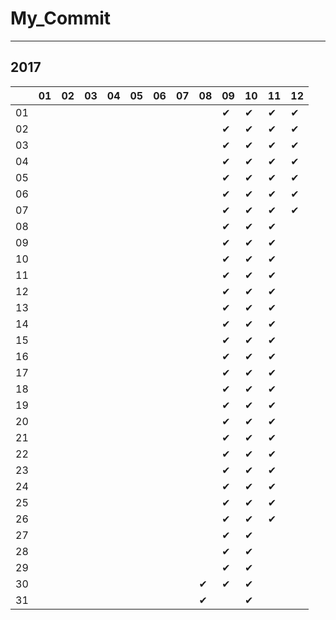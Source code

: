 # My_Commit

---

## 2017

|  |01|02|03|04|05|06|07|08|09|10|11|12|
|----|----|----|----|----|----|----|----|----|----|----|----|----|
|01|  |  |  |  |  |  |  |  |✔ |✔ |✔ |✔ |
|02|  |  |  |  |  |  |  |  |✔ |✔ |✔ |✔ |
|03|  |  |  |  |  |  |  |  |✔ |✔ |✔ |✔ |
|04|  |  |  |  |  |  |  |  |✔ |✔ |✔ |✔ |
|05|  |  |  |  |  |  |  |  |✔ |✔ |✔ |✔ |
|06|  |  |  |  |  |  |  |  |✔ |✔ |✔ |✔ |
|07|  |  |  |  |  |  |  |  |✔ |✔ |✔ |✔ |
|08|  |  |  |  |  |  |  |  |✔ |✔ |✔ |  |
|09|  |  |  |  |  |  |  |  |✔ |✔ |✔ |  |
|10|  |  |  |  |  |  |  |  |✔ |✔ |✔ |  |
|11|  |  |  |  |  |  |  |  |✔ |✔ |✔ |  |
|12|  |  |  |  |  |  |  |  |✔ |✔ |✔ |  |
|13|  |  |  |  |  |  |  |  |✔ |✔ |✔ |  |
|14|  |  |  |  |  |  |  |  |✔ |✔ |✔ |  |
|15|  |  |  |  |  |  |  |  |✔ |✔ |✔ |  |
|16|  |  |  |  |  |  |  |  |✔ |✔ |✔ |  |
|17|  |  |  |  |  |  |  |  |✔ |✔ |✔ |  |
|18|  |  |  |  |  |  |  |  |✔ |✔ |✔ |  |
|19|  |  |  |  |  |  |  |  |✔ |✔ |✔ |  |
|20|  |  |  |  |  |  |  |  |✔ |✔ |✔ |  |
|21|  |  |  |  |  |  |  |  |✔ |✔ |✔ |  |
|22|  |  |  |  |  |  |  |  |✔ |✔ |✔ |  |
|23|  |  |  |  |  |  |  |  |✔ |✔ |✔ |  |
|24|  |  |  |  |  |  |  |  |✔ |✔ |✔ |  |
|25|  |  |  |  |  |  |  |  |✔ |✔ |✔ |  |
|26|  |  |  |  |  |  |  |  |✔ |✔ |✔ |  |
|27|  |  |  |  |  |  |  |  |✔ |✔ |  |  |
|28|  |  |  |  |  |  |  |  |✔ |✔ |  |  |
|29|  |  |  |  |  |  |  |  |✔ |✔ |  |  |
|30|  |  |  |  |  |  |  |✔ |✔ |✔ |  |  |
|31|  |  |  |  |  |  |  |✔ |  |✔ |  |  |
